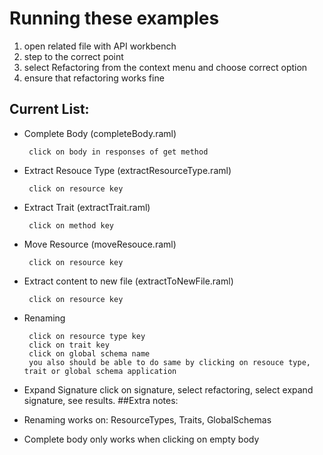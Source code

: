 # Running these examples

1. open related file with API workbench
2. step to the correct point
3. select Refactoring from the context menu and choose correct option
4. ensure that refactoring works fine

## Current List:
 * Complete Body (completeBody.raml)
     
        click on body in responses of get method
 * Extract Resouce Type (extractResourceType.raml)
 
        click on resource key
 * Extract Trait (extractTrait.raml)
 
        click on method key
 * Move Resource (moveResouce.raml)
        
        click on resource key
 * Extract content to new file (extractToNewFile.raml)
        
        click on resource key
 * Renaming
        
        click on resource type key
        click on trait key
        click on global schema name
        you also should be able to do same by clicking on resouce type, trait or global schema application

 * Expand Signature
        click on signature, select refactoring, select expand signature, see results.
##Extra notes:
 * Renaming works on: ResourceTypes, Traits, GlobalSchemas
 * Complete body only works when clicking on empty body